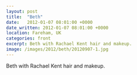 ```yaml
---
layout: post
title:  "Beth"
date:   2012-01-07 08:01:00 +0000
date_written: 2012-01-07 08:01:00 +0000
location: Fareham, UK
categories: front
excerpt: Beth with Rachael Kent hair and makeup.
image: /images/2012/beth/20120907-1.jpg
---
```

Beth with Rachael Kent hair and makeup.
